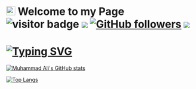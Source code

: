# [<img src="https://github.com/TheDudeThatCode/TheDudeThatCode/blob/master/Assets/Earth.gif" width="24px">](https://t.me/kmuhammadali) Welcome to my Page <img src="https://visitor-badge.glitch.me/badge?page_id=kamoliddeenov&color=blue" alt="visitor badge"/> <img src="https://img.shields.io/badge/Lives-Uzbekistan-blue" /> [![GitHub followers](https://img.shields.io/github/followers/kamoliddeenov.svg?style=social&label=Followers)](https://github.com/kamoliddeenov?tab=followers) <a href="https://t.me/kmuhammadali"><img src="https://img.shields.io/badge/Telegram-FFFFFF?style=flat&logo=telegram&logoColor=black"/></a>



# [![Typing SVG](https://typing-github.herokuapp.com?font=Segoe+UI&color=%238969A9&height=30&lines=I'm+Muhammad+Ali;I'm+a+Python+Developer;I'm+from+Uzbekistan)](https://github.com/kamoliddeenov/)

[![Muhammad Ali's GitHub stats](https://github-readme-stats.vercel.app/api?username=kamoliddeenov&show_icons=true&theme=nightowl)](https://github.com/kamoliddeenov/)


<!--
**kamoliddeenov/kamoliddeenov** is a ✨ _special_ ✨ repository because its `README.md` (this file) appears on your GitHub profile.

Here are some ideas to get you started:

- 🔭 I’m currently working on ...
- 🌱 I’m currently learning ...
- 👯 I’m looking to collaborate on ...
- 🤔 I’m looking for help with ...
- 💬 Ask me about ...
- 📫 How to reach me: ...
- 😄 Pronouns: ...
- ⚡ Fun fact: ...
-->

[![Top Langs](https://github-readme-stats.vercel.app/api/top-langs/?username=kamoliddeenov&layout=compact&theme=nightowl)](https://github.com/kamoliddeenov/)
